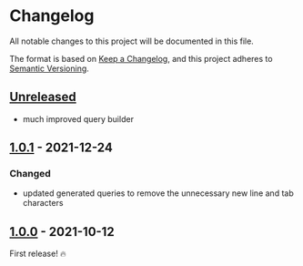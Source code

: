 # Changelog

All notable changes to this project will be documented in this file.

The format is based on [Keep a Changelog](https://keepachangelog.com/en/1.0.0/),
and this project adheres to [Semantic Versioning](https://semver.org/spec/v2.0.0.html).

## [Unreleased]

- much improved query builder

## [1.0.1] - 2021-12-24

### Changed

- updated generated queries to remove the unnecessary new line and tab characters

## [1.0.0] - 2021-10-12

First release! :fire:

[unreleased]: https://github.com/jahidulpabelislam/query/compare/v1.0.1...HEAD
[1.0.1]: https://github.com/jahidulpabelislam/query/compare/v1.0.0...v1.0.1
[1.0.0]: https://github.com/jahidulpabelislam/query/releases/tag/v1.0.0
